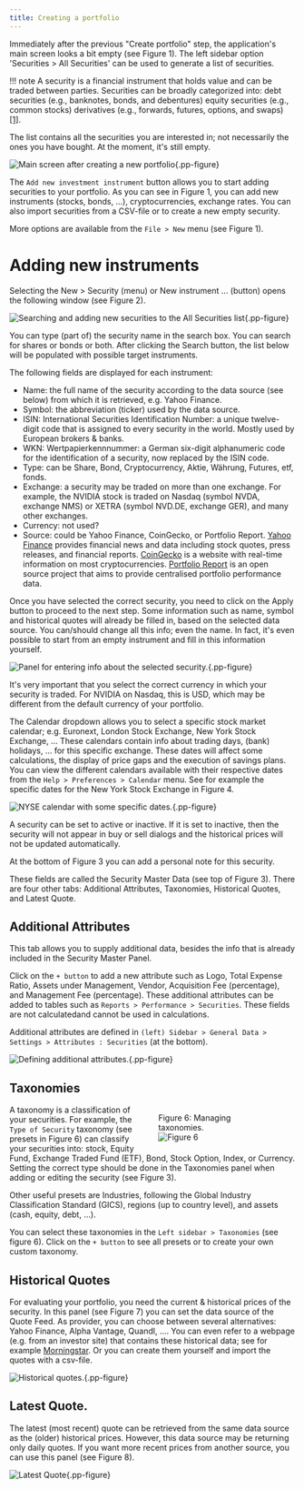 ```yaml
---
title: Creating a portfolio
---
```

Immediately after the previous "Create portfolio" step, the application's main screen looks a bit empty (see Figure 1). The left sidebar option 'Securities > All Securities' can be used to generate a list of securities.

!!! note
    A security is a financial instrument that holds value and can be traded between parties. Securities can be broadly categorized into: debt securities (e.g., banknotes, bonds, and debentures) equity securities (e.g., common stocks) derivatives (e.g., forwards, futures, options, and swaps) [\[1\]](<https://en.wikipedia.org/wiki/Security_ (finance)>).

The list contains all the securities you are interested in; not necessarily the ones you have bought. At the moment, it's still empty.

![Main screen after creating a new portfolio](images/adding-securties-starting-screen.svg){.pp-figure}

 The `Add new investment instrument` button allows you to start adding securities to your portfolio. As you can see in Figure 1, you can add new instruments (stocks, bonds, ...), cryptocurrencies, exchange rates. You can also import securities from a CSV-file or to create a new empty security.

 More options are available from the `File > New` menu (see Figure 1).

 # Adding new instruments

 Selecting the New > Security (menu) or New instrument ... (button) opens the following window (see Figure 2).

 ![Searching and adding new securities to the All Securities list](images/adding-securties-new-security.svg){.pp-figure}

 You can type (part of) the security name in the search box. You can search for shares or bonds or both. After clicking the Search button, the list below will be populated with possible target instruments.

 The following fields are displayed for each instrument:

 + Name: the full name of the security according to the data source (see below) from which it is retrieved, e.g. Yahoo Finance.
 + Symbol: the abbreviation (ticker) used by the data source.
 + ISIN: International Securities Identification Number: a unique twelve-digit code that is assigned to every security in the world. Mostly used by European brokers & banks.
 + WKN: Wertpapierkennnummer: a German six-digit alphanumeric code for the identification of a security, now replaced by the ISIN code.
 + Type: can be Share, Bond, Cryptocurrency, Aktie, Währung, Futures, etf, fonds.
 + Exchange: a security may be traded on more than one exchange. For example, the NVIDIA stock is traded on Nasdaq (symbol NVDA, exchange NMS) or XETRA (symbol NVD.DE, exchange GER), and many other exchanges.  
 + Currency: not used?
 + Source: could be Yahoo Finance, CoinGecko, or Portfolio Report. [Yahoo Finance](https://finance.yahoo.com/) provides financial news and data including stock quotes, press releases, and financial reports. [CoinGecko](https://www.coingecko.com/) is a website with real-time information on most cryptocurrencies. [Portfolio Report](https://www.portfolio-report.net/search) is an open source project that aims to provide centralised portfolio performance data.

 Once you have selected the correct security, you need to click on the Apply button to proceed to the next step. Some information such as name, symbol and historical quotes will already be filled in, based on the selected data source. You can/should change all this info; even the name. In fact, it's even possible to start from an empty instrument and fill in this information yourself.

 ![Panel for entering info about the selected security.](images/adding-securities-additional-info.png){.pp-figure}

It's very important that you select the correct currency in which your security is traded. For NVIDIA on Nasdaq, this is USD, which may be different from the default currency of your portfolio.

The Calendar dropdown allows you to select a specific stock market calendar; e.g. Euronext, London Stock Exchange, New York Stock Exchange, ... These calendars contain info about trading days, (bank) holidays, ... for this specific exchange. These dates will affect some calculations, the display of price gaps and the execution of savings plans. You can view the different calendars available with their respective dates from the `Help > Preferences > Calendar` menu. See for example the specific dates for the New York Stock Exchange in Figure 4. 

![NYSE calendar with some specific dates.](images/adding-securities-calendar-preferences.png){.pp-figure}

A security can be set to active or inactive. If it is set to inactive, then the security will not appear in buy or sell dialogs and the historical prices will not be updated automatically.

At the bottom of Figure 3 you can add a personal note for this security.

These fields are called the Security Master Data (see top of Figure 3). There are four other tabs: Additional Attributes, Taxonomies, Historical Quotes, and Latest Quote.

## Additional Attributes

This tab allows you to supply additional data, besides the info that is already included in the Security Master Panel.

Click on the `+ button` to add a new attribute such as Logo, Total Expense Ratio, Assets under Management, Vendor, Acquisition Fee (percentage), and Management Fee (percentage). These additional attributes can be added to tables such as `Reports > Performance > Securities`. These fields are not calculatedand cannot be used in calculations.

Additional attributes are defined in `(left) Sidebar > General Data > Settings > Attributes : Securities` (at the bottom).

![Defining additional attributes.](images/adding-securities-additional-attributes.png){.pp-figure}

## Taxonomies

<figure style="float: right; width: 40%">
  <figcaption>Figure 6: Managing taxonomies.</figcaption>
  <img src="../images/adding-securities-taxonomies.png" alt="Figure 6">
  
</figure>



A taxonomy is a classification of your securities. For example, the `Type of Security` taxonomy (see presets in Figure 6) can classify your securities into: stock, Equity Fund, Exchange Traded Fund (ETF), Bond, Stock Option, Index, or Currency. Setting the correct type should be done in the Taxonomies panel when adding or editing the security (see Figure 3).

Other useful presets are Industries, following the Global Industry Classification Standard (GICS), regions (up to country level), and assets (cash, equity, debt, ...).

You can select these taxonomies in the `Left sidebar > Taxonomies` (see figure 6). Click on the `+ button` to see all presets or to create your own custom taxonomy.

## Historical Quotes

For evaluating your portfolio, you need the current & historical prices of the security. In this panel (see Figure 7) you can set the data source of the Quote Feed. As provider, you can choose between several alternatives: Yahoo Finance, Alpha Vantage, Quandl, .... You can even refer to a webpage (e.g. from an investor site) that contains these historical data; see for example [Morningstar](../how-to/morningstar.md). Or you can create them yourself and import the quotes with a csv-file.

![Historical quotes.](images/adding-securities-historical-quotes.png){.pp-figure}

## Latest Quote.

The latest (most recent) quote can be retrieved from the same data source as the (older) historical prices. However, this data source may be returning only daily quotes. If you want more recent prices from another source, you can use this panel (see Figure 8).

![Latest Quote](images/adding-securities-latest-quote.png){.pp-figure}

